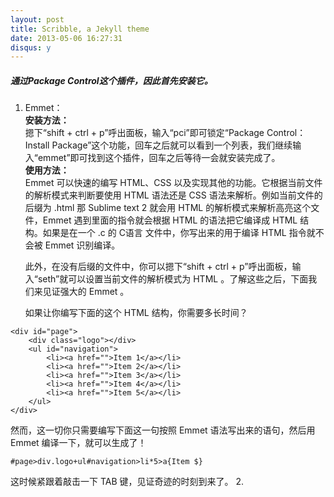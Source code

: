```yaml
---
layout: post
title: Scribble, a Jekyll theme
date: 2013-05-06 16:27:31
disqus: y
---
```

##### 通过Package Control这个插件，因此首先安装它。   



1. Emmet：   
**安装方法：**   
   摁下“shift + ctrl + p”呼出面板，输入“pci”即可锁定“Package Control：Install Package”这个功能，回车之后就可以看到一个列表，我们继续输入“emmet”即可找到这个插件，回车之后等待一会就安装完成了。   
**使用方法：**   
Emmet 可以快速的编写 HTML、CSS 以及实现其他的功能。它根据当前文件的解析模式来判断要使用 HTML 语法还是 CSS 语法来解析。例如当前文件的后缀为 .html 那 Sublime text 2 就会用 HTML 的解析模式来解析高亮这个文件，Emmet 遇到里面的指令就会根据 HTML 的语法把它编译成 HTML 结构。如果是在一个 .c 的 C语言 文件中，你写出来的用于编译 HTML 指令就不会被 Emmet 识别编译。   

   此外，在没有后缀的文件中，你可以摁下“shift + ctrl + p”呼出面板，输入“seth”就可以设置当前文件的解析模式为 HTML 。了解这些之后，下面我们来见证强大的 Emmet 。

   如果让你编写下面的这个 HTML 结构，你需要多长时间？


```
<div id="page">
    <div class="logo"></div>
    <ul id="navigation">
        <li><a href="">Item 1</a></li>
        <li><a href="">Item 2</a></li>
        <li><a href="">Item 3</a></li>
        <li><a href="">Item 4</a></li>
        <li><a href="">Item 5</a></li>
    </ul>
</div>
```

然而，这一切你只需要编写下面这一句按照 Emmet 语法写出来的语句，然后用 Emmet 编译一下，就可以生成了！


```
#page>div.logo+ul#navigation>li*5>a{Item $}
```

这时候紧跟着敲击一下 TAB 键，见证奇迹的时刻到来了。
2. 




